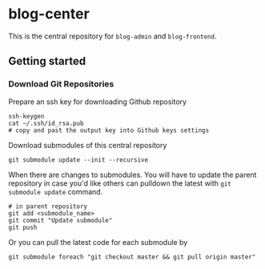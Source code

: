 # blog-center
This is the central repository for `blog-admin` and `blog-frontend`.

## Getting started

### Download Git Repositories

Prepare an ssh key for downloading Github repository
```
ssh-keygen
cat ~/.ssh/id_rsa.pub
# copy and past the output key into Github keys settings
```

Download submodules of this central repository
```
git submodule update --init --recursive
```

When there are changes to submodules. You will have to update the parent repository in case you'd like others can pulldown the latest with `git submodule update` command.

```
# in parent repository
git add <submodule_name>
git commit "Update submodule"
git push
```

Or you can pull the latest code for each submodule by

```
git submodule foreach "git checkout master && git pull origin master"
```